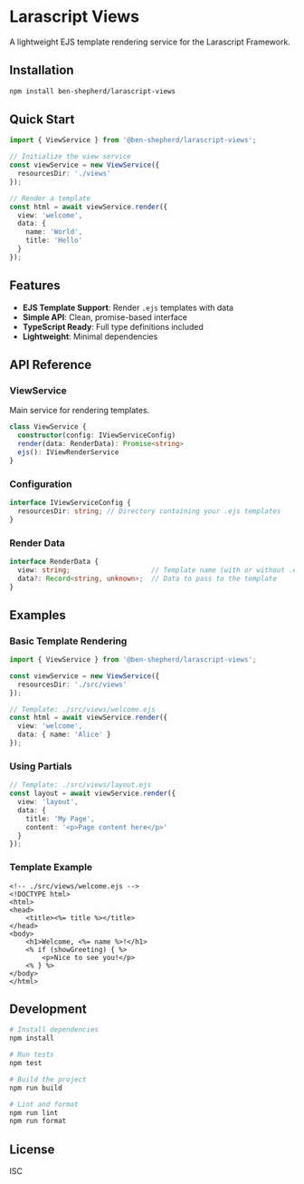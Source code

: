 # Larascript Views

A lightweight EJS template rendering service for the Larascript Framework.

## Installation

```bash
npm install ben-shepherd/larascript-views
```

## Quick Start

```typescript
import { ViewService } from '@ben-shepherd/larascript-views';

// Initialize the view service
const viewService = new ViewService({
  resourcesDir: './views'
});

// Render a template
const html = await viewService.render({
  view: 'welcome',
  data: {
    name: 'World',
    title: 'Hello'
  }
});
```

## Features

- **EJS Template Support**: Render `.ejs` templates with data
- **Simple API**: Clean, promise-based interface
- **TypeScript Ready**: Full type definitions included
- **Lightweight**: Minimal dependencies

## API Reference

### ViewService

Main service for rendering templates.

```typescript
class ViewService {
  constructor(config: IViewServiceConfig)
  render(data: RenderData): Promise<string>
  ejs(): IViewRenderService
}
```

### Configuration

```typescript
interface IViewServiceConfig {
  resourcesDir: string; // Directory containing your .ejs templates
}
```

### Render Data

```typescript
interface RenderData {
  view: string;                    // Template name (with or without .ejs extension)
  data?: Record<string, unknown>;  // Data to pass to the template
}
```

## Examples

### Basic Template Rendering

```typescript
import { ViewService } from '@ben-shepherd/larascript-views';

const viewService = new ViewService({
  resourcesDir: './src/views'
});

// Template: ./src/views/welcome.ejs
const html = await viewService.render({
  view: 'welcome',
  data: { name: 'Alice' }
});
```

### Using Partials

```typescript
// Template: ./src/views/layout.ejs
const layout = await viewService.render({
  view: 'layout',
  data: {
    title: 'My Page',
    content: '<p>Page content here</p>'
  }
});
```

### Template Example

```ejs
<!-- ./src/views/welcome.ejs -->
<!DOCTYPE html>
<html>
<head>
    <title><%= title %></title>
</head>
<body>
    <h1>Welcome, <%= name %>!</h1>
    <% if (showGreeting) { %>
        <p>Nice to see you!</p>
    <% } %>
</body>
</html>
```

## Development

```bash
# Install dependencies
npm install

# Run tests
npm test

# Build the project
npm run build

# Lint and format
npm run lint
npm run format
```

## License

ISC